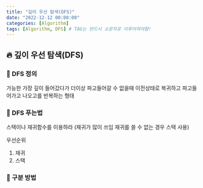 ```yaml
---
title: "깊이 우선 탐색(DFS)"
date: "2022-12-12 00:00:00"
categories: [Algorithm]
tags: [Algorithm, DFS] # TAG는 반드시 소문자로 이루어져야함!
---
```


## 🔥 깊이 우선 탐색(DFS)

### 🐛 DFS 정의

가능한 가장 깊이 들어갔다가 더이상 파고들어갈 수 없을때 이전상태로 복귀하고 파고들어가고 나오고를 반복하는 형태

### 🐛 DFS 푸는법

스택이나 재귀함수를 이용하라 (재귀가 많이 쓰임 재귀를 쓸 수 없는 경우 스택 사용)

우선순위

1. 재귀
2. 스택

### 🐛 구분 방법
